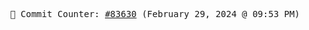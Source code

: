 <p align="center">
    <samp>
        📮 Commit Counter: <a href="https://github.com/Javascript-void0/Javascript-void0/commits/main">#83630</a> (February 29, 2024 @ 09:53 PM)
    </samp>
</p>